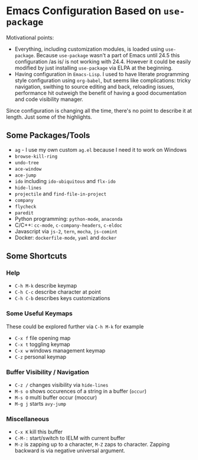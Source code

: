 # Emacs Configuration Based on `use-package` #

Motivational points:
  * Everything, including customization modules, is loaded using `use-package`. Because `use-package` wasn't a part of Emacs until 24.5 this configuration /as is/ is not working with 24.4. However it could be easily modified by just installing `use-package` via ELPA at the beginning.
  * Having configuration in `Emacs-Lisp`. I used to have literate programming style configuration using `org-babel`, but seems like complications: tricky navigation, swithing to source editing and back, reloading issues, performance hit outweigh the benefit of having a good documentation and code visibility manager. 

Since configuration is changing all the time, there's no point to describe it at length. Just some of the highlights.

## Some Packages/Tools ##

  * `ag` - I use my own custom `ag.el` because I need it to work on Windows
  * `browse-kill-ring`
  * `undo-tree`
  * `ace-window`
  * `ace-jump`
  * `ido` including `ido-ubiquitous` and `flx-ido`
  * `hide-lines`
  * `projectile` and `find-file-in-project`
  * `company`
  * `flycheck`
  * `paredit`
  * Python programming: `python-mode`, `anaconda`
  * C/C++: `cc-mode`, `c-company-headers`, `c-eldoc`
  * Javascript via `js-2`, `tern`, `mocha`, `js-comint`
  * Docker: `dockerfile-mode`, `yaml` and `docker`

## Some Shortcuts ##

### Help  ###

  * `C-h M-k` describe keymap
  * `C-h C-c` describe character at point
  * `C-h C-b` describes keys customizations

### Some Useful Keymaps ###

These could be explored further via `C-h M-k` for example

  * `C-x f` file opening map
  * `C-x t` toggling keymap
  * `C-x w` windows management keymap
  * `C-z` personal keymap

### Buffer Visibility / Navigation ###
  * `C-z /` changes visibility via `hide-lines`
  * `M-s o` shows occurences of a string in a buffer (`occur`)
  * `M-s O` multi buffer occur (moccur)
  * `M-g j` starts `avy-jump`

### Miscellaneous  ###
  * `C-x K` kill this buffer
  * `C-M-:` start/switch to IELM with current buffer
  * `M-z` is zapping up to a character, `M-Z` zaps to character. Zapping backward is via negative universal argument.
  
  
  

